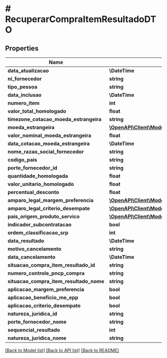 # # RecuperarCompraItemResultadoDTO

## Properties

Name | Type | Description | Notes
------------ | ------------- | ------------- | -------------
**data_atualizacao** | **\DateTime** |  | [optional]
**ni_fornecedor** | **string** |  | [optional]
**tipo_pessoa** | **string** |  | [optional]
**data_inclusao** | **\DateTime** |  | [optional]
**numero_item** | **int** |  | [optional]
**valor_total_homologado** | **float** |  | [optional]
**timezone_cotacao_moeda_estrangeira** | **string** |  | [optional]
**moeda_estrangeira** | [**\OpenAPI\Client\Model\MoedaResumidoDTO**](MoedaResumidoDTO.md) |  | [optional]
**valor_nominal_moeda_estrangeira** | **float** |  | [optional]
**data_cotacao_moeda_estrangeira** | **\DateTime** |  | [optional]
**nome_razao_social_fornecedor** | **string** |  | [optional]
**codigo_pais** | **string** |  | [optional]
**porte_fornecedor_id** | **string** |  | [optional]
**quantidade_homologada** | **float** |  | [optional]
**valor_unitario_homologado** | **float** |  | [optional]
**percentual_desconto** | **float** |  | [optional]
**amparo_legal_margem_preferencia** | [**\OpenAPI\Client\Model\DominioGenericoResumidoDTO**](DominioGenericoResumidoDTO.md) |  | [optional]
**amparo_legal_criterio_desempate** | [**\OpenAPI\Client\Model\DominioGenericoResumidoDTO**](DominioGenericoResumidoDTO.md) |  | [optional]
**pais_origem_produto_servico** | [**\OpenAPI\Client\Model\PaisResumidoDTO**](PaisResumidoDTO.md) |  | [optional]
**indicador_subcontratacao** | **bool** |  | [optional]
**ordem_classificacao_srp** | **int** |  | [optional]
**data_resultado** | **\DateTime** |  | [optional]
**motivo_cancelamento** | **string** |  | [optional]
**data_cancelamento** | **\DateTime** |  | [optional]
**situacao_compra_item_resultado_id** | **string** |  | [optional]
**numero_controle_pncp_compra** | **string** |  | [optional]
**situacao_compra_item_resultado_nome** | **string** |  | [optional]
**aplicacao_margem_preferencia** | **bool** |  | [optional]
**aplicacao_beneficio_me_epp** | **bool** |  | [optional]
**aplicacao_criterio_desempate** | **bool** |  | [optional]
**natureza_juridica_id** | **string** |  | [optional]
**porte_fornecedor_nome** | **string** |  | [optional]
**sequencial_resultado** | **int** |  | [optional]
**natureza_juridica_nome** | **string** |  | [optional]

[[Back to Model list]](../../README.md#models) [[Back to API list]](../../README.md#endpoints) [[Back to README]](../../README.md)
